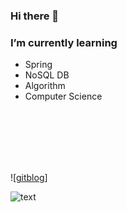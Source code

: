 ### Hi there 👋

### I’m currently learning  
  - Spring  
  - NoSQL DB  
  - Algorithm
  - Computer Science

<br/>
<br/>
<br/>
<br/>
<br/>



![[gitblog](https://img.shields.io/badge/github-181717?style=for-the-badge&logo=github&logoColor=white)]

![text]("https://sju3358.github.io/")
